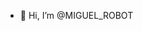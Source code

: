 - 👋 Hi, I’m @MIGUEL_ROBOT


<!---
MIGUEL-CIIF/MIGUEL-CIIF is a ✨ special ✨ repository because its `README.md` (this file) appears on your GitHub profile.
You can click the Preview link to take a look at your changes.
--->
